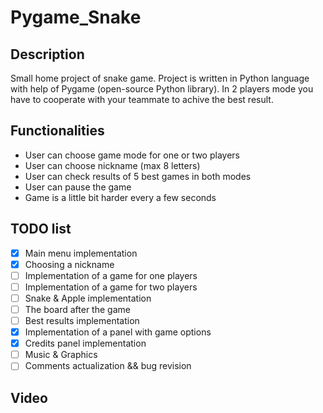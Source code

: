 # Pygame_Snake

## Description
Small home project of snake game. Project is written in Python language with help of Pygame (open-source Python library). In 2 players mode you have to cooperate with your teammate to achive the best result.

## Functionalities
- User can choose game mode for one or two players
- User can choose nickname (max 8 letters)
- User can check results of 5 best games in both modes
- User can pause the game
- Game is a little bit harder every a few seconds

## TODO list
- [x] Main menu implementation
- [x] Choosing a nickname
- [ ] Implementation of a game for one players
- [ ] Implementation of a game for two players
- [ ] Snake & Apple implementation
- [ ] The board after the game
- [ ] Best results implementation
- [x] Implementation of a panel with game options
- [x] Credits panel implementation
- [ ] Music & Graphics
- [ ] Comments actualization && bug revision

## Video
<here will be video>